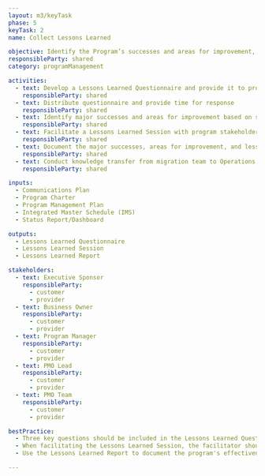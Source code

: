 ```yaml
---
layout: m3/keyTask
phase: 5
keyTask: 2
name: Collect Lessons Learned

objective: Identify the Program’s successes and areas for improvement, and report findings in a Lessons Learned Report.
responsibleParty: shared
category: programManagement

activities:
  - text: Develop a Lessons Learned Questionnaire and provide it to program stakeholders to gather feedback on the successes and areas for improvement, including feedback on the Communications Plan 
    responsibleParty: shared
  - text: Distribute questionnaire and provide time for response 
    responsibleParty: shared 
  - text: Identify major successes and areas for improvement based on stakeholder responses 
    responsibleParty: shared
  - text: Facilitate a Lessons Learned Session with program stakeholders to review and further discuss Lessons Learned Questionnaire findings and additional program insights
    responsibleParty: shared
  - text: Document the major successes, areas for improvement, and lessons learned of the program and present the Lessons Learned Report to the key stakeholders 
    responsibleParty: shared
  - text: Conduct knowledge transfer from migration team to Operations and Maintenance (O&M) team and closeout program 
    responsibleParty: shared

inputs:
  - Communications Plan
  - Program Charter
  - Program Management Plan 
  - Integrated Master Schedule (IMS)
  - Status Report/Dashboard

outputs:
  - Lessons Learned Questionnaire
  - Lessons Learned Session
  - Lessons Learned Report

stakeholders:
  - text: Executive Sponsor
    responsibleParty:
      - customer
      - provider
  - text: Business Owner
    responsibleParty:
      - customer
      - provider
  - text: Program Manager
    responsibleParty:
      - customer
      - provider
  - text: PMO Lead
    responsibleParty:
      - customer
      - provider
  - text: PMO Team
    responsibleParty:
      - customer
      - provider

bestPractice:
  - Three key questions should be included in the Lessons Learned Questionnaire; (1) What went well, (2) What went wrong, and (3) What could be improved. The survey should also include questions around project activities scored on a range from low to high to allow participants to quantitatively identify what went well and what didn’t. Recommended questions categories could include project management, technology, communication, business processes, requirements, design and build, and testing and implementation 
  - When facilitating the Lessons Learned Session, the facilitator should utilize the Questionnaire findings, key project documents, and project survey results to help guide the participant conversation
  - Use the Lessons Learned Report to document the program's effectiveness by comparing the Baseline Performance and Success Metrics against the Target Performance Success Metrics and how well it aligned with the Performance Management Framework. Identify the unmet performance gaps and develop continuous improvement strategies that can help eliminate them

---
```

